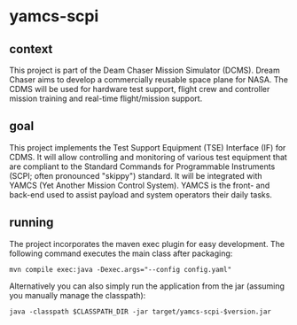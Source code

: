 # yamcs-scpi

## context
This project is part of the Deam Chaser Mission Simulator (DCMS). Dream Chaser aims to develop a commercially reusable space plane for NASA.
The CDMS will be used for hardware test support, flight crew and controller mission training and real-time flight/mission support. 

## goal
This project implements the Test Support Equipment (TSE) Interface (IF) for CDMS. It will allow controlling and monitoring of various test equipment that are compliant to the Standard Commands for Programmable Instruments (SCPI; often pronounced "skippy") standard.
It will be integrated with YAMCS (Yet Another Mission Control System). YAMCS is the front- and back-end used to assist payload and system operators their daily tasks.

## running
The project incorporates the maven exec plugin for easy development. The following command executes the main class after packaging:
```
mvn compile exec:java -Dexec.args="--config config.yaml"
```

Alternatively you can also simply run the application from the jar (assuming you manually manage the classpath):
```
java -classpath $CLASSPATH_DIR -jar target/yamcs-scpi-$version.jar
```
